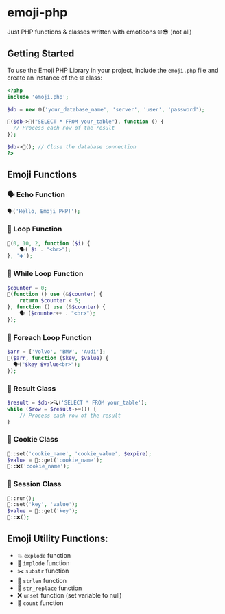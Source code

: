# emoji-php
Just PHP functions &amp; classes written with emoticons 🌐😎 (not all)

## Getting Started
To use the Emoji PHP Library in your project, include the `emoji.php` file and create an instance of the 🌐 class:

```php
<?php
include 'emoji.php';

$db = new 🌐('your_database_name', 'server', 'user', 'password');

🔂($db->🔎("SELECT * FROM your_table"), function () {
  // Process each row of the result
});

$db->🚫(); // Close the database connection
?>
```
## Emoji Functions

### 🗣️ Echo Function
```php
🗣️('Hello, Emoji PHP!');
```

### 🔄 Loop Function
```php
🔄(0, 10, 2, function ($i) {
    🗣️( $i . "<br>");
}, '➕');
```

### 🔁 While Loop Function
```php
$counter = 0;
🔁(function () use (&$counter) {
    return $counter < 5;
}, function () use (&$counter) {
    🗣️ ($counter++ . "<br>");
});
```

### 🔄 Foreach Loop Function
```php
$arr = ['Volvo', 'BMW', 'Audi'];
🔂($arr, function ($key, $value) {
  🗣️("$key $value<br>");
});
```

### 💾 Result Class
```php
$result = $db->🔍('SELECT * FROM your_table');
while ($row = $result->⌨️()) {
    // Process each row of the result
}
```

### 🍪 Cookie Class
```php
🍪::set('cookie_name', 'cookie_value', $expire);
$value = 🍪::get('cookie_name');
🍪::❌('cookie_name');
```

### 📑 Session Class
```php
📑::run();
📑::set('key', 'value');
$value = 📑::get('key');
📑::❌();
```

## Emoji Utility Functions:
* 💥 `explode` function
* 🧳 `implode` function
* ✂️ `substr` function
* 📏 `strlen` function
* 🔀 `str_replace` function
* ❌ `unset` function (set variable to null)
* 🔢 `count` function

